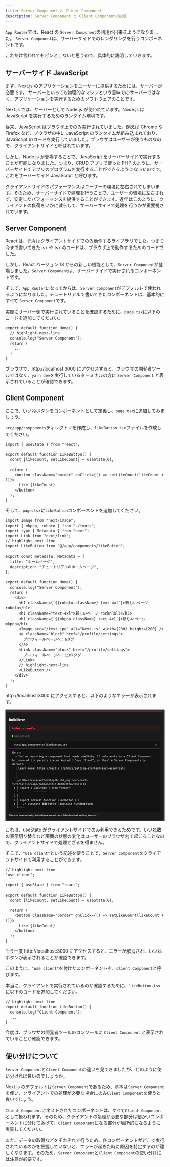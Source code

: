 ```yaml
---
title: Server Component と Client Component
description: Server Component と Client Componentの説明
---
```


`App Router`では、React の `Server Component`の利用が出来るようになりました。
`Server Component`は、サーバーサイドでのレンダリングを行うコンポーネントです。

これだけ言われてもピンとこないと思うので、具体的に説明していきます。

## サーバーサイド JavaScript

まず、Next.js のアプリケーションをユーザーに提供するためには、サーバーが必要です。
サーバーといっても物理的なマシンという意味でのサーバーではなく、アプリケーションを実行するためのソフトウェアのことです。

Next.js では、サーバーとして Node.js が使われています。Node.js は JavaScript を実行するためのランタイム環境です。

従来、JavaScript はブラウザ上でのみ実行されていました。例えば Chrome や Firefox など、ブウラザの中に JavaScript のランタイムが組み込まれており、JavaScript のコードを実行していました。ブラウザはユーザーが使うものなので、クライアントサイドと呼ばれています。

しかし、Node.js が登場することで、JavaScript をサーバーサイドで実行することが可能になりました。つまり、CRUD アプリで使った PHP のように、サーバーサイドでアプリのプログラムを実行することができるようになったのです。これをサーバーサイド JavaScript と呼びます。

クライアントサイドのパフォーマンスはユーザーの環境に左右されてしまいます。そのため、サーバーサイドで処理を行うことで、ユーザーの環境に左右されず、安定したパフォーマンスを提供することができます。近年はこのように、クライアントの負荷をいかに減らして、サーバーサイドで処理を行うかが重要視されています。

## Server Component

React は、元々はクライアントサイドでのみ動作するライブラリでした。つまり今まで書いてきた jsx や tsx のコードは、ブラウザ上で動作するためのコードでした。

しかし、React バージョン 18 からの新しい機能として、`Server Component`が登場しました。`Server Component`は、サーバーサイドで実行されるコンポーネントです。

そして、`App Router`になってからは、`Server Component`がデフォルトで使われるようになりました。チュートリアルで書いてきたコンポーネントは、基本的にすべて `Server Component`です。

実際にサーバー側で実行されていることを確認するために、`page.tsx`に以下のコードを追加してください。

```tsx title="src/app/page.tsx"
export default function Home() {
  // highlight-next-line
  console.log("Server Component");
  return (
    ...
  )
}
```

ブラウザで、http://localhost:3000 にアクセスすると、ブラウザの開発者ツールではなく、`yarn dev`を実行しているターミナルの方に `Server Component` と表示されていることが確認できます。

## Client Component

ここで、いいねボタンをコンポーネントとして定義し、`page.tsx`に追加してみましょう。

`src/app/components`ディレクトリを作成し、`likeButton.tsx`ファイルを作成してください。

```tsx title="src/app/components/likeButton.tsx"
import { useState } from "react";

export default function LikeButton() {
  const [likeCount, setLikeCount] = useState(0);

  return (
    <button className="border" onClick={() => setLikeCount(likeCount + 1)}>
      Like {likeCount}
    </button>
  );
}
```

そして、`page.tsx`に`LikeButton`コンポーネントを追加してください。

```tsx title="src/app/page.tsx"
import Image from "next/image";
import { mkpop, roboto } from "./fonts";
import type { Metadata } from "next";
import Link from "next/link";
// highlight-next-line
import LikeButton from "@/app/components/likeButton";

export const metadata: Metadata = {
  title: "ホームページ",
  description: "チュートリアルのホームページ",
};

export default function Home() {
  console.log("Server Component");
  return (
    <div>
      <h1 className={`${roboto.className} text-4xl`}>新しいページ roboto</h1>
      <h1 className="text-4xl">新しいページ rocknRoll</h1>
      <h1 className={`${mkpop.className} text-4xl`}>新しいページ mkpop</h1>
      <Image src="/test.jpg" alt="Next.js" width={200} height={200} />
      <a className="block" href="/profile/settings">
        プロフィールページへ：aタグ
      </a>
      <Link className="block" href="/profile/settings">
        プロフィールページへ：Linkタグ
      </Link>
      // highlight-next-line
      <LikeButton />
    </div>
  );
}
```

http://localhost:3000 にアクセスすると、以下のようなエラーが表示されます。

![alt text](../img/buildError.png)

これは、useState がクライアントサイドでのみ利用できるためです。いいね数の表示切り替えなど画面の状態の変化はユーザーのブラウザ内で起こることなので、クライアントサイドで処理せざるを得ません。

そこで、`"use client"`という記述を使うことで、`Server Component`をクライアントサイドで利用することができます。

```tsx title="src/app/components/likeButton.tsx"
// highlight-next-line
"use client";

import { useState } from "react";

export default function LikeButton() {
  const [likeCount, setLikeCount] = useState(0);

  return (
    <button className="border" onClick={() => setLikeCount(likeCount + 1)}>
      Like {likeCount}
    </button>
  );
}
```

もう一度 http://localhost:3000 にアクセスすると、エラーが解消され、いいねボタンが表示されることが確認できます。

このように、`"use client"`を付けたコンポーネントを、`Client Component`と呼びます。

本当に、クライアントで実行されているのか確認するために、`likeButton.tsx`に以下のコードを追加してください。

```tsx title="src/app/components/likeButton.tsx"
// highlight-next-line
export default function LikeButton() {
  console.log("Client Component");
  ...
}
```

今度は、ブラウザの開発者ツールのコンソールに `Client Component` と表示されていることが確認できます。

## 使い分けについて

`Server Component`と`Client Component`の違いを見てきましたが、どのように使い分ければ良いのでしょうか。

Next.js のデフォルトは`Server Component`であるため、基本は`Server Component`を使い、クライアントでの処理が必要な場合にのみ`Client Component`を使うと良いでしょう。

`Client Component`にネストされたコンポーネントは、すべて`Client Component`として扱われます。そのため、クライアントの処理が必要な部分は細かいコンポーネントに分けてあげて、`Client Component`になる部分が局所的になるように実装してください。

また、データの取得などをそれぞれで行うため、各コンポーネントがどこで実行されているのかを把握していないと、エラーが起きた時に原因を特定するのが難しくなります。そのため、`Server Component`と`Client Component`の使い分けには注意が必要です。
